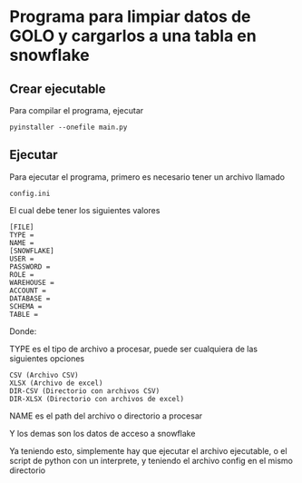 # Programa para limpiar datos de GOLO y cargarlos a una tabla en snowflake

## Crear ejecutable

Para compilar el programa, ejecutar

```pyinstaller --onefile main.py```

## Ejecutar 

Para ejecutar el programa, primero es necesario tener un archivo llamado

```config.ini```


El cual debe tener los siguientes valores

```
[FILE]
TYPE =
NAME =
[SNOWFLAKE]
USER =
PASSWORD =
ROLE =
WAREHOUSE =
ACCOUNT =
DATABASE =
SCHEMA =
TABLE =
```

Donde:

TYPE es el tipo de archivo a procesar, puede ser cualquiera de las siguientes opciones
```
CSV (Archivo CSV)
XLSX (Archivo de excel)
DIR-CSV (Directorio con archivos CSV)
DIR-XLSX (Directorio con archivos de excel)
```

NAME es el path del archivo o directorio a procesar

Y los demas son los datos de acceso a snowflake

Ya teniendo esto, simplemente hay que ejecutar el archivo ejecutable, o el script de python con un interprete, y teniendo el archivo config en el mismo directorio